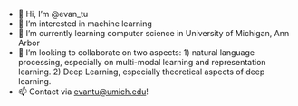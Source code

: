 - 👋 Hi, I’m @evan_tu
- 👀 I’m interested in machine learning
- 🌱 I’m currently learning computer science in University of Michigan, Ann Arbor
- 💞️ I’m looking to collaborate on two aspects: 1) natural language processing, especially on multi-modal learning and representation learning. 2) Deep Learning, especially theoretical aspects of deep learning.
- 📫 Contact via evantu@umich.edu! 

<!---
tu-yiwen/tu-yiwen is a ✨ special ✨ repository because its `README.md` (this file) appears on your GitHub profile.
You can click the Preview link to take a look at your changes.
--->
